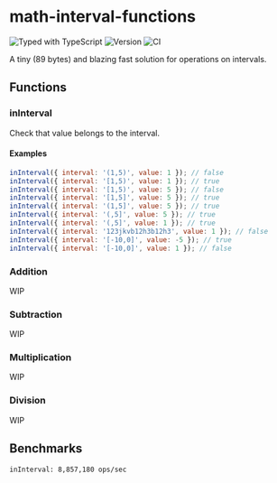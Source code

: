 # math-interval-functions
![Typed with TypeScript](https://flat.badgen.net/badge/icon/Typed?icon=typescript&label&labelColor=blue&color=555555)
![Version](https://badgen.net/npm/v/math-interval-functions)
![CI](https://github.com/binjospookie/math-interval-functions/workflows/Build/badge.svg)

A tiny (89 bytes) and blazing fast solution for operations on intervals.

## Functions
### inInterval
Check that value belongs to the interval.

#### Examples
```javascript
inInterval({ interval: '(1,5)', value: 1 }); // false
inInterval({ interval: '[1,5)', value: 1 }); // true
inInterval({ interval: '[1,5)', value: 5 }); // false
inInterval({ interval: '[1,5]', value: 5 }); // true
inInterval({ interval: '(1,5]', value: 5 }); // true
inInterval({ interval: '(,5]', value: 5 }); // true
inInterval({ interval: '(,5]', value: 1 }); // true
inInterval({ interval: '123jkvb12h3b12h3', value: 1 }); // false
inInterval({ interval: '[-10,0]', value: -5 }); // true
inInterval({ interval: '[-10,0]', value: 1 }); // false
```

### Addition
WIP
### Subtraction
WIP
### Multiplication
WIP
### Division
WIP

## Benchmarks
```
inInterval: 8,857,180 ops/sec
```
